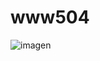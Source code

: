 # www504

![imagen](https://github.com/ANG3L-GAMBOA/www504/assets/90113186/fdf836d9-ed5e-4020-ab71-40dfa8fbdf33)
